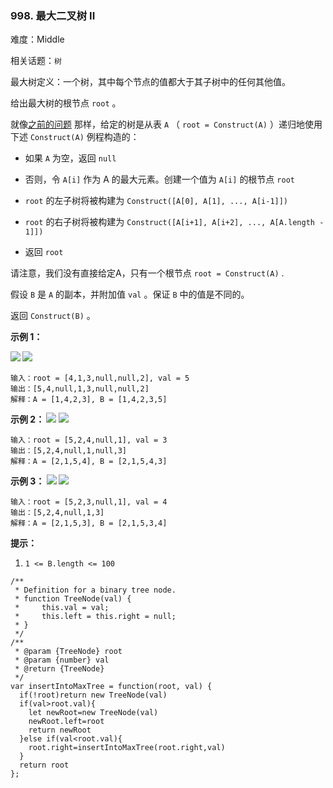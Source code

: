 ### 998. 最大二叉树 II

难度：Middle

相关话题：`树`

最大树定义：一个树，其中每个节点的值都大于其子树中的任何其他值。



给出最大树的根节点  `root` 。



就像[之前的问题](https://leetcode-cn.com/problems/maximum-binary-tree/)
那样，给定的树是从表 `A` （ `root = Construct(A)` ）递归地使用下述 `Construct(A)` 例程构造的：




* 如果 `A` 为空，返回 `null`

* 否则，令 `A[i]` 作为 A 的最大元素。创建一个值为 `A[i]` 的根节点  `root`

* `root` 的左子树将被构建为 `Construct([A[0], A[1], ..., A[i-1]])`

* `root` 的右子树将被构建为  `Construct([A[i+1], A[i+2], ..., A[A.length - 1]])`

* 返回 `root`





请注意，我们没有直接给定A，只有一个根节点 `root = Construct(A)` .



假设  `B`  是  `A`  的副本，并附加值  `val` 。保证  `B` 中的值是不同的。



返回 `Construct(B)` 。







**示例 1：** 



**![](https://assets.leetcode-cn.com/aliyun-lc-upload/uploads/2019/02/23/maximum-binary-tree-1-1.png)
![](https://assets.leetcode-cn.com/aliyun-lc-upload/uploads/2019/02/23/maximum-binary-tree-1-2.png)** 



```
输入：root = [4,1,3,null,null,2], val = 5
输出：[5,4,null,1,3,null,null,2]
解释：A = [1,4,2,3], B = [1,4,2,3,5]
```


**示例 2：
![](https://assets.leetcode-cn.com/aliyun-lc-upload/uploads/2019/02/23/maximum-binary-tree-2-1.png)
![](https://assets.leetcode-cn.com/aliyun-lc-upload/uploads/2019/02/23/maximum-binary-tree-2-2.png)** 



```
输入：root = [5,2,4,null,1], val = 3
输出：[5,2,4,null,1,null,3]
解释：A = [2,1,5,4], B = [2,1,5,4,3]
```


**示例 3：
![](https://assets.leetcode-cn.com/aliyun-lc-upload/uploads/2019/02/23/maximum-binary-tree-3-1.png)
![](https://assets.leetcode-cn.com/aliyun-lc-upload/uploads/2019/02/23/maximum-binary-tree-3-2.png)** 



```
输入：root = [5,2,3,null,1], val = 4
输出：[5,2,4,null,1,3]
解释：A = [2,1,5,3], B = [2,1,5,3,4]
```






**提示：** 




1.  `1 <= B.length <= 100` 












```
/**
 * Definition for a binary tree node.
 * function TreeNode(val) {
 *     this.val = val;
 *     this.left = this.right = null;
 * }
 */
/**
 * @param {TreeNode} root
 * @param {number} val
 * @return {TreeNode}
 */
var insertIntoMaxTree = function(root, val) {
  if(!root)return new TreeNode(val)
  if(val>root.val){
    let newRoot=new TreeNode(val)
    newRoot.left=root
    return newRoot
  }else if(val<root.val){
    root.right=insertIntoMaxTree(root.right,val)
  }
  return root
};
```

